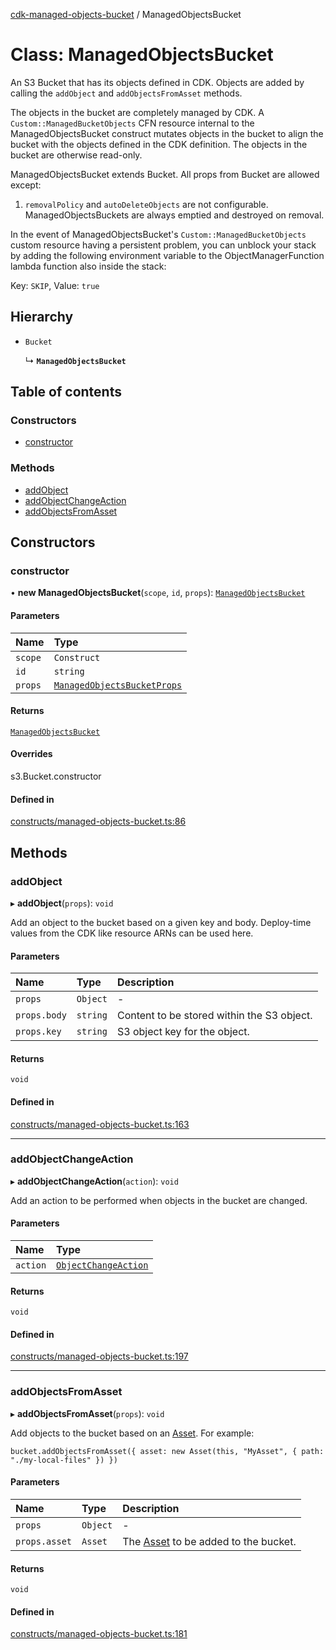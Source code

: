 [cdk-managed-objects-bucket](../index.md) / ManagedObjectsBucket

# Class: ManagedObjectsBucket

An S3 Bucket that has its objects defined in CDK. Objects are added by calling the
`addObject` and `addObjectsFromAsset` methods.

The objects in the bucket are completely managed by CDK. A `Custom::ManagedBucketObjects`
CFN resource internal to the ManagedObjectsBucket construct mutates objects in the bucket
to align the bucket with the objects defined in the CDK definition. The objects in the
bucket are otherwise read-only.

ManagedObjectsBucket extends Bucket. All props from Bucket are allowed except:

1. `removalPolicy` and `autoDeleteObjects` are not configurable. ManagedObjectsBuckets are
always emptied and destroyed on removal.

In the event of ManagedObjectsBucket's `Custom::ManagedBucketObjects` custom resource having
a persistent problem, you can unblock your stack by adding the following environment variable
to the ObjectManagerFunction lambda function also inside the stack:

Key: `SKIP`, Value: `true`

## Hierarchy

- `Bucket`

  ↳ **`ManagedObjectsBucket`**

## Table of contents

### Constructors

- [constructor](ManagedObjectsBucket.md#constructor)

### Methods

- [addObject](ManagedObjectsBucket.md#addobject)
- [addObjectChangeAction](ManagedObjectsBucket.md#addobjectchangeaction)
- [addObjectsFromAsset](ManagedObjectsBucket.md#addobjectsfromasset)

## Constructors

### constructor

• **new ManagedObjectsBucket**(`scope`, `id`, `props`): [`ManagedObjectsBucket`](ManagedObjectsBucket.md)

#### Parameters

| Name | Type |
| :------ | :------ |
| `scope` | `Construct` |
| `id` | `string` |
| `props` | [`ManagedObjectsBucketProps`](../index.md#managedobjectsbucketprops) |

#### Returns

[`ManagedObjectsBucket`](ManagedObjectsBucket.md)

#### Overrides

s3.Bucket.constructor

#### Defined in

[constructs/managed-objects-bucket.ts:86](https://github.com/paulbarmstrong/cdk-managed-objects-bucket/blob/main/lib/constructs/managed-objects-bucket.ts#L86)

## Methods

### addObject

▸ **addObject**(`props`): `void`

Add an object to the bucket based on a given key and body. Deploy-time values from the CDK
like resource ARNs can be used here.

#### Parameters

| Name | Type | Description |
| :------ | :------ | :------ |
| `props` | `Object` | - |
| `props.body` | `string` | Content to be stored within the S3 object. |
| `props.key` | `string` | S3 object key for the object. |

#### Returns

`void`

#### Defined in

[constructs/managed-objects-bucket.ts:163](https://github.com/paulbarmstrong/cdk-managed-objects-bucket/blob/main/lib/constructs/managed-objects-bucket.ts#L163)

___

### addObjectChangeAction

▸ **addObjectChangeAction**(`action`): `void`

Add an action to be performed when objects in the bucket are changed.

#### Parameters

| Name | Type |
| :------ | :------ |
| `action` | [`ObjectChangeAction`](ObjectChangeAction.md) |

#### Returns

`void`

#### Defined in

[constructs/managed-objects-bucket.ts:197](https://github.com/paulbarmstrong/cdk-managed-objects-bucket/blob/main/lib/constructs/managed-objects-bucket.ts#L197)

___

### addObjectsFromAsset

▸ **addObjectsFromAsset**(`props`): `void`

Add objects to the bucket based on an [Asset](
https://docs.aws.amazon.com/cdk/api/v2/docs/aws-cdk-lib.aws_s3_assets-readme.html).
For example:

`bucket.addObjectsFromAsset({ asset: new Asset(this, "MyAsset", { path: "./my-local-files" }) })`

#### Parameters

| Name | Type | Description |
| :------ | :------ | :------ |
| `props` | `Object` | - |
| `props.asset` | `Asset` | The [Asset](https://docs.aws.amazon.com/cdk/api/v2/docs/aws-cdk-lib.aws_s3_assets-readme.html ) to be added to the bucket. |

#### Returns

`void`

#### Defined in

[constructs/managed-objects-bucket.ts:181](https://github.com/paulbarmstrong/cdk-managed-objects-bucket/blob/main/lib/constructs/managed-objects-bucket.ts#L181)
